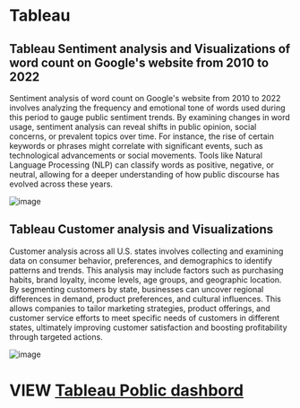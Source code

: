 # Tableau

## Tableau Sentiment analysis and Visualizations of word count on Google's website from 2010 to 2022 

Sentiment analysis of word count on Google's website from 2010 to 2022 involves analyzing the frequency and emotional tone of words used during this period to gauge public sentiment trends. By examining changes in word usage, sentiment analysis can reveal shifts in public opinion, social concerns, or prevalent topics over time. For instance, the rise of certain keywords or phrases might correlate with significant events, such as technological advancements or social movements. Tools like Natural Language Processing (NLP) can classify words as positive, negative, or neutral, allowing for a deeper understanding of how public discourse has evolved across these years.

![image](https://github.com/user-attachments/assets/b939179f-e006-4e9b-a6f3-4b0b8bd7681a)

## Tableau Customer analysis and Visualizations

Customer analysis across all U.S. states involves collecting and examining data on consumer behavior, preferences, and demographics to identify patterns and trends. This analysis may include factors such as purchasing habits, brand loyalty, income levels, age groups, and geographic location. By segmenting customers by state, businesses can uncover regional differences in demand, product preferences, and cultural influences. This allows companies to tailor marketing strategies, product offerings, and customer service efforts to meet specific needs of customers in different states, ultimately improving customer satisfaction and boosting profitability through targeted actions.

![image](https://github.com/user-attachments/assets/f5b51d0a-a6f3-4b54-884b-d01a922b3a8a)

# VIEW [Tableau Poblic dashbord](https://public.tableau.com/app/profile/sema.kehdala/vizzes)
